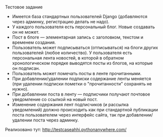 Тестовое задание

- Имеется база стандартных пользователей Django (добавляются через админку, регистрацию делать не надо).
- У каждого пользователя есть персональный блог. Новые создавать он не может.
- Пост в блоге — элементарная запись с заголовком, текстом и временем создания.
- Пользователь может подписываться (отписываться) на блоги других пользователей (любое количество).
У пользователя есть персональная лента новостей, в которой в обратном хронологическом порядке выводятся посты из блогов, на которые он подписан.
- Пользователь может помечать посты в ленте прочитанными.
- При добавлении/удалении подписки содержание ленты меняется (при удалении подписки пометки о "прочитанности" сохранять не нужно).
- При добавлении поста в ленту — подписчики получают почтовое уведомление со ссылкой на новый пост.
- Изменение содержания лент подписчиков (и рассылка уведомлений) должно происходить как при стандартной публикации поста пользователем через интерфейс сайта, так при добавлении/удалении поста через админку.

Реализовано тут: http://testcaseahhi.pythonanywhere.com/

